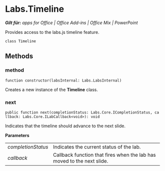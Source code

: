 
# Labs.Timeline

 _**Gilt für:** apps for Office | Office Add-ins | Office Mix | PowerPoint_

Provides access to the labs.js timeline feature.

```
class Timeline
```


## Methods




### method

 `function constructor(labsInternal: Labs.LabsInternal)`

Creates a new instance of the  **Timeline** class.


### next

 `public function next(completionStatus: Labs.Core.ICompletionStatus, callback: Labs.Core.ILabCallback<void>): void`

Indicates that the timeline should advance to the next slide.

 **Parameters**


|||
|:-----|:-----|
| _completionStatus_|Indicates the current status of the lab.|
| _callback_|Callback function that fires when the lab has moved to the next slide.|

